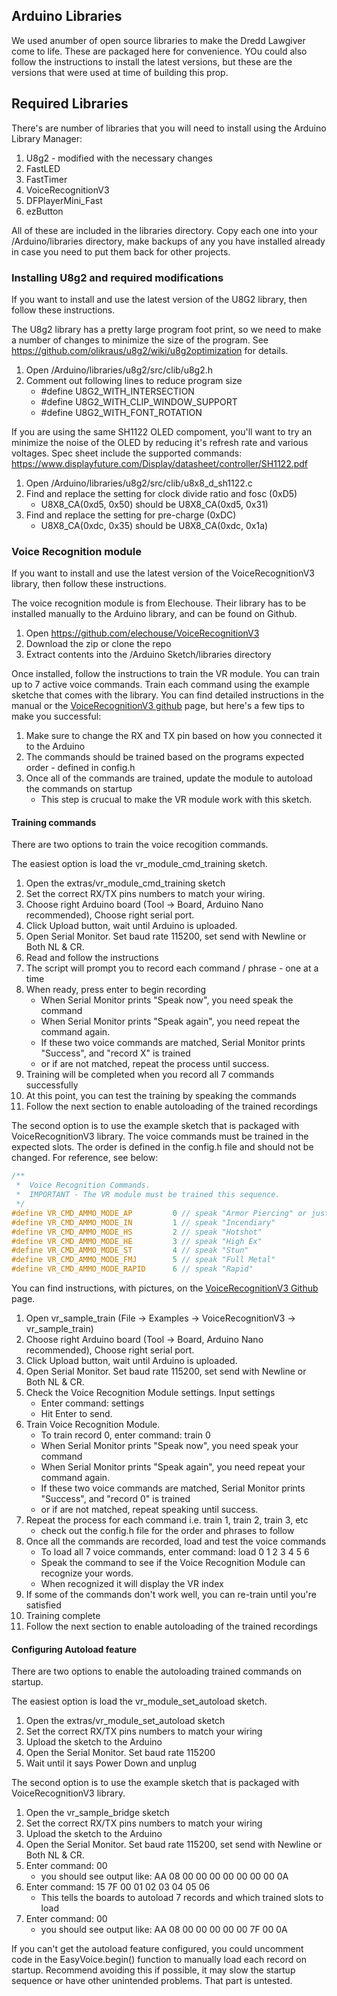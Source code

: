 ## Arduino Libraries
We used anumber of open source libraries to make the Dredd Lawgiver come to life. These are packaged here for convenience. YOu could also follow the instructions to install the latest versions, but these are the versions that were used at time of building this prop.

## Required Libraries
There's are number of libraries that you will need to install using the Arduino Library Manager:
 1. U8g2 - modified with the necessary changes
 2. FastLED
 3. FastTimer
 3. VoiceRecognitionV3
 4. DFPlayerMini_Fast
 5. ezButton

All of these are included in the libraries directory. Copy each one into your <intall directory>/Arduino/libraries directory, make backups of any you have installed already in case you need to put them back for other projects.


### Installing U8g2 and required modifications
If you want to install and use the latest version of the U8G2 library, then follow these instructions.

The U8g2 library has a pretty large program foot print, so we need to make a number of changes to
minimize the size of the program. See https://github.com/olikraus/u8g2/wiki/u8g2optimization for details.
 1. Open <intall directory>/Arduino/libraries/u8g2/src/clib/u8g2.h
 2. Comment out following lines to reduce program size
    - #define U8G2_WITH_INTERSECTION
    - #define U8G2_WITH_CLIP_WINDOW_SUPPORT
    - #define U8G2_WITH_FONT_ROTATION

If you are using the same SH1122 OLED compoment, you'll want to try an minimize 
the noise of the OLED by reducing it's refresh rate and various voltages. Spec 
sheet include the supported commands: https://www.displayfuture.com/Display/datasheet/controller/SH1122.pdf
 1. Open <intall directory>/Arduino/libraries/u8g2/src/clib/u8x8_d_sh1122.c
 2. Find and replace the setting for clock divide ratio and fosc (0xD5)
    - U8X8_CA(0xd5, 0x50) should be U8X8_CA(0xd5, 0x31)
 3. Find and replace the setting for pre-charge (0xDC)
    - U8X8_CA(0xdc, 0x35) should be U8X8_CA(0xdc, 0x1a)

### Voice Recognition module
If you want to install and use the latest version of the VoiceRecognitionV3 library, then follow these instructions.

The voice recognition module is from Elechouse. Their library has to be installed
manually to the Arduino library, and can be found on Github.
 1. Open https://github.com/elechouse/VoiceRecognitionV3
 2. Download the zip or clone the repo
 3. Extract contents into the /Arduino Sketch/libraries directory

Once installed, follow the instructions to train the VR module. You can train up to 7
active voice commands. Train each command using the example sketche that comes with the
library. You can find detailed instructions in the manual or the
[VoiceRecognitionV3 github](https://github.com/elechouse/VoiceRecognitionV3) page, but here's
a few tips to make you successful:
 1. Make sure to change the RX and TX pin based on how you connected it to the Arduino
 2. The commands should be trained based on the programs expected order - defined in config.h
 3. Once all of the commands are trained, update the module to autoload the commands on startup
    - This step is crucual to make the VR module work with this sketch.

#### Training commands
There are two options to train the voice recogition commands.

The easiest option is load the vr_module_cmd_training sketch.
 1. Open the extras/vr_module_cmd_training sketch
 2. Set the correct RX/TX pins numbers to match your wiring.
 3. Choose right Arduino board (Tool -> Board, Arduino Nano recommended), Choose right serial port.
 4. Click Upload button, wait until Arduino is uploaded.
 5. Open Serial Monitor. Set baud rate 115200, set send with Newline or Both NL & CR.
 6. Read and follow the instructions
 7. The script will prompt you to record each command / phrase - one at a time
 8. When ready, press enter to begin recording
    - When Serial Monitor prints "Speak now", you need speak the command
    - When Serial Monitor prints "Speak again", you need repeat the command again.
    - If these two voice commands are matched, Serial Monitor prints "Success", and "record X" is trained
    - or if are not matched, repeat the process until success.
 9. Training will be completed when you record all 7 commands successfully
 10. At this point, you can test the training by speaking the commands
 11. Follow the next section to enable autoloading of the trained recordings
 

The second option is to use the example sketch that is packaged with VoiceRecognitionV3 library.
The voice commands must be trained in the expected slots. The order is defined in the config.h file
and should not be changed. For reference, see below:
```c++
/**
 *  Voice Recognition Commands.
 *  IMPORTANT - The VR module must be trained this sequence.
 */
#define VR_CMD_AMMO_MODE_AP         0 // speak "Armor Piercing" or just "Armor"
#define VR_CMD_AMMO_MODE_IN         1 // speak "Incendiary"
#define VR_CMD_AMMO_MODE_HS         2 // speak "Hotshot"
#define VR_CMD_AMMO_MODE_HE         3 // speak "High Ex"
#define VR_CMD_AMMO_MODE_ST         4 // speak "Stun"
#define VR_CMD_AMMO_MODE_FMJ        5 // speak "Full Metal"
#define VR_CMD_AMMO_MODE_RAPID      6 // speak "Rapid"
```

You can find instructions, with pictures, on the [VoiceRecognitionV3 Github](https://github.com/elechouse/VoiceRecognitionV3) page.
 1. Open vr_sample_train (File -> Examples -> VoiceRecognitionV3 -> vr_sample_train)
 2. Choose right Arduino board (Tool -> Board, Arduino Nano recommended), Choose right serial port.
 3. Click Upload button, wait until Arduino is uploaded.
 4. Open Serial Monitor. Set baud rate 115200, set send with Newline or Both NL & CR.
 5. Check the Voice Recognition Module settings. Input settings
    - Enter command: settings
    - Hit Enter to send.
 6. Train Voice Recognition Module.
    - To train record 0, enter command: train 0
    - When Serial Monitor prints "Speak now", you need speak your command
    - When Serial Monitor prints "Speak again", you need repeat your command again.
    - If these two voice commands are matched, Serial Monitor prints "Success", and "record 0" is trained
    - or if are not matched, repeat speaking until success.
 7. Repeat the process for each command i.e. train 1, train 2, train 3, etc
    - check out the config.h file for the order and phrases to follow
 8. Once all the commands are recorded, load and test the voice commands
    - To load all 7 voice commands, enter command: load 0 1 2 3 4 5 6
    - Speak the command to see if the Voice Recognition Module can recognize your words.
    - When recognized it will display the VR index
 9. If some of the commands don't work well, you can re-train until you're satisfied
 10. Training complete
 11. Follow the next section to enable autoloading of the trained recordings
 
#### Configuring Autoload feature
There are two options to enable the autoloading trained commands on startup.

The easiest option is load the vr_module_set_autoload sketch.
 1. Open the extras/vr_module_set_autoload sketch
 2. Set the correct RX/TX pins numbers to match your wiring
 3. Upload the sketch to the Arduino
 4. Open the Serial Monitor. Set baud rate 115200
 5. Wait until it says Power Down and unplug


The second option is to use the example sketch that is packaged with VoiceRecognitionV3 library.
 1. Open the vr_sample_bridge sketch
 2. Set the correct RX/TX pins numbers to match your wiring
 3. Upload the sketch to the Arduino
 4. Open the Serial Monitor. Set baud rate 115200, set send with Newline or Both NL & CR.
 5. Enter command: 00
    - you should see output like: AA 08 00 00 00 00 00 00 00 0A
 6. Enter command: 15 7F 00 01 02 03 04 05 06
    - This tells the boards to autoload 7 records and which trained slots to load
 7. Enter command: 00
    - you should see output like: AA 08 00 00 00 00 00 7F 00 0A

If you can't get the autoload feature configured, you could uncomment code in the EasyVoice.begin() function
to manually load each record on startup. Recommend avoiding this if possible, it may slow the startup sequence
or have other unintended problems. That part is untested.
